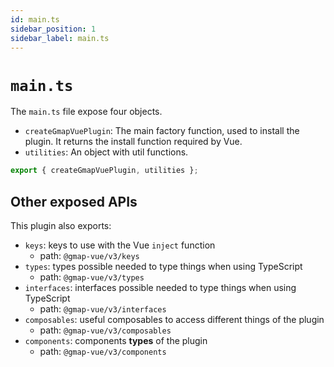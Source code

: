 ```yaml
---
id: main.ts
sidebar_position: 1
sidebar_label: main.ts
---
```

# `main.ts`

The `main.ts` file expose four objects.

- `createGmapVuePlugin`: The main factory function, used to install the plugin. It returns the install function required by Vue.
- `utilities`: An object with util functions.

```ts
export { createGmapVuePlugin, utilities };
```

## Other exposed APIs

This plugin also exports:

- `keys`: keys to use with the Vue `inject` function
  - path: `@gmap-vue/v3/keys`
- `types`: types possible needed to type things when using TypeScript
  - path: `@gmap-vue/v3/types`
- `interfaces`: interfaces possible needed to type things when using TypeScript
  - path: `@gmap-vue/v3/interfaces`
- `composables`: useful composables to access different things of the plugin
  - path: `@gmap-vue/v3/composables`
- `components`: components **types** of the plugin
  - path: `@gmap-vue/v3/components`
